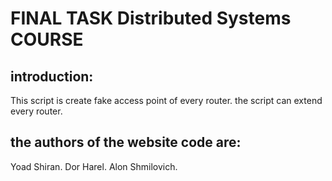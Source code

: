 FINAL TASK Distributed Systems COURSE
======================================
introduction:
-------------
This script is create fake access point of every router.
the script can extend every router.

the authors of the website code are:
------------------------------------
Yoad Shiran.
Dor Harel.
Alon Shmilovich.
